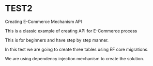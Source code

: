 # TEST2
Creating E-Commerce Mechanism API


This is a classic example of creating API for E-Commerce process

This is for beginners and have step by step manner.

In this test we are going to create three tables using EF core migrations.

We are using dependency injection mechanism to create the solution.
